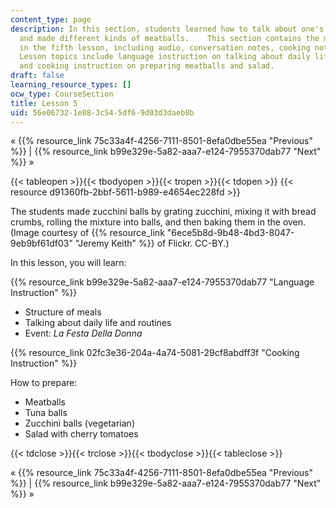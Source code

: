 ```yaml
---
content_type: page
description: In this section, students learned how to talk about one's daily life
  and made different kinds of meatballs.    This section contains the materials used
  in the fifth lesson, including audio, conversation notes, cooking notes, and assignments.
  Lesson topics include language instruction on talking about daily life and routines,
  and cooking instruction on preparing meatballs and salad.
draft: false
learning_resource_types: []
ocw_type: CourseSection
title: Lesson 5
uid: 56e06732-1e88-3c54-5df6-9d03d3daeb8b
---
```

« {{% resource_link 75c33a4f-4256-7111-8501-8efa0dbe55ea "Previous" %}} | {{% resource_link b99e329e-5a82-aaa7-e124-7955370dab77 "Next" %}} »

{{< tableopen >}}{{< tbodyopen >}}{{< tropen >}}{{< tdopen >}}
{{< resource d91360fb-2bbf-5611-b989-e4654ec228fd >}}

The students made zucchini balls by grating zucchini, mixing it with bread crumbs, rolling the mixture into balls, and then baking them in the oven. (Image courtesy of {{% resource_link "6ece5b8d-9b48-4bd3-8047-9eb9bf61df03" "Jeremy Keith" %}} of Flickr. CC-BY.)

In this lesson, you will learn:

{{% resource_link b99e329e-5a82-aaa7-e124-7955370dab77 "Language Instruction" %}}

- Structure of meals
- Talking about daily life and routines
- Event: _La Festa Della Donna_

{{% resource_link 02fc3e36-204a-4a74-5081-29cf8abdff3f "Cooking Instruction" %}}

How to prepare:

- Meatballs
- Tuna balls
- Zucchini balls (vegetarian)
- Salad with cherry tomatoes

{{< tdclose >}}{{< trclose >}}{{< tbodyclose >}}{{< tableclose >}}

« {{% resource_link 75c33a4f-4256-7111-8501-8efa0dbe55ea "Previous" %}} | {{% resource_link b99e329e-5a82-aaa7-e124-7955370dab77 "Next" %}} »